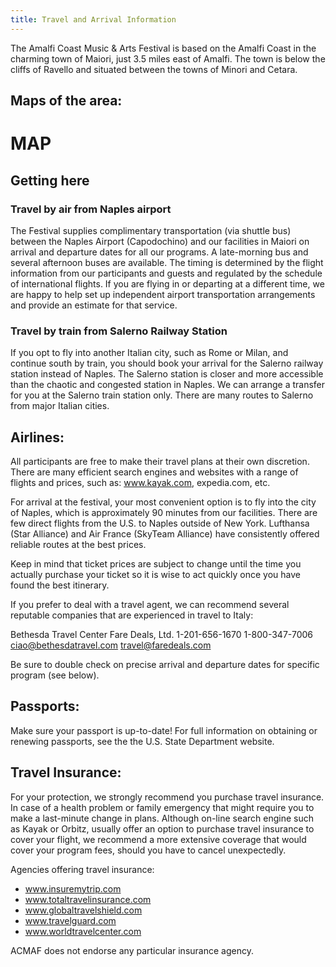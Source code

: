```yaml
---
title: Travel and Arrival Information
---
```


The Amalfi Coast Music & Arts Festival is based on the Amalfi Coast  in the charming town of Maiori, just  3.5 miles east of Amalfi. The town is below the cliffs of Ravello and situated between  the towns of Minori and  Cetara. 

## Maps of the area:
# MAP
 
## Getting here

### Travel by air from Naples airport

The Festival supplies complimentary transportation (via shuttle bus) between the Naples Airport (Capodochino) and our facilities in Maiori on arrival and departure dates for all our programs. A late-morning bus and several afternoon buses are available. The timing is determined by the flight information from our participants and guests and regulated by the schedule of international flights. If you are flying in or departing at a different time, we are happy to help set up independent airport transportation arrangements and provide an estimate for that service.

### Travel by train from Salerno Railway Station

If you opt to fly into another Italian city, such as Rome or Milan, and continue south by train, you should book your arrival for the Salerno
railway station instead of Naples.  The Salerno station is closer and more accessible than the chaotic and congested station in Naples. We can arrange a transfer for you at the Salerno train station only.  There are many routes to Salerno from major Italian cities.

## Airlines:

All participants are free to make their travel plans at their own discretion. There are many efficient search engines and websites with a range of flights and prices, such as: www.kayak.com, expedia.com, etc.
 
For arrival at the festival, your most convenient option is to fly into the city of Naples, which is approximately 90 minutes from our facilities. There are few direct flights from the U.S. to Naples outside of New York. Lufthansa (Star Alliance) and Air France (SkyTeam Alliance) have consistently offered reliable routes at the best prices.
 
Keep in mind that ticket prices are subject to change until the time you actually purchase your ticket so it is wise to act quickly once you have found the best itinerary.
 
If you prefer to deal with a travel agent, we can recommend several reputable companies that are experienced in travel to Italy: 

  Bethesda Travel Center                                 Fare Deals, Ltd.
  1-201-656-1670                                                  1-800-347-7006 
  ciao@bethesdatravel.com                             travel@faredeals.com
 
Be sure to double check on precise arrival and departure dates for specific program (see below).
 
## Passports:
Make sure your passport is up-to-date! For full information on obtaining or renewing passports, see the the U.S. State Department website.

## Travel Insurance:

For your protection, we strongly recommend you purchase travel insurance. In case of a health problem or family emergency that might require you to make a last-minute change in plans. Although on-line search engine such as Kayak or Orbitz, usually offer an option to purchase travel insurance to cover your flight, we recommend a more extensive coverage that would cover your program fees, should you have to cancel unexpectedly.
 
Agencies offering travel insurance:
* www.insuremytrip.com
* www.totaltravelinsurance.com
* www.globaltravelshield.com
* www.travelguard.com
* www.worldtravelcenter.com
 
ACMAF does not endorse any particular insurance agency.